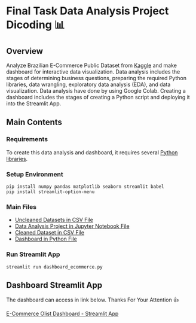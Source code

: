 # Final Task Data Analysis Project Dicoding :bar_chart:

## Overview
Analyze Brazilian E-Commerce Public Dataset from [Kaggle](https://www.kaggle.com/datasets/olistbr/brazilian-ecommerce) and make dashboard for interactive data visualization. Data analysis includes the stages of determining business questions, preparing the required Python libraries, data wrangling, exploratory data analysis (EDA), and data visualization. Data analysis have done by using Google Colab. Creating a dashboard includes the stages of creating a Python script and deploying it into the Streamlit App.

## Main Contents
### Requirements
To create this data analysis and dashboard, it requires several [Python libraries](https://github.com/hamf99/ecommerce-public-dataset/blob/main/requirements.txt).

### Setup Environment
```
pip install numpy pandas matplotlib seaborn streamlit babel
pip install streamlit-option-menu
```

### Main Files
- [Uncleaned Datasets in CSV File](https://github.com/hamf99/ecommerce-public-dataset/tree/main/data)
- [Data Analysis Project in Jupyter Notebook File](https://github.com/hamf99/ecommerce-public-dataset/blob/main/Data_Analysis_Project_Dicoding.ipynb)
- [Cleaned Dataset in CSV File](https://github.com/hamf99/ecommerce-public-dataset/blob/main/dashboard/main_data_for_dashboard.csv)
- [Dashboard in Python File](https://github.com/hamf99/ecommerce-public-dataset/blob/main/dashboard/dashboard_ecommerce.py)
  
### Run Streamlit App
```
streamlit run dashboard_ecommerce.py
```

## Dashboard Streamlit App
The dashboard can access in link below. Thanks For Your Attention :thumbsup:

[E-Commerce Olist Dashboard - Streamlit App](https://ecommerce-olist-dashboard.streamlit.app/)
